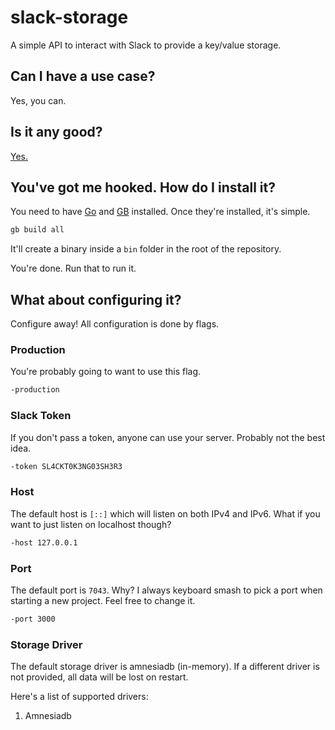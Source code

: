 # slack-storage

A simple API to interact with Slack to provide a key/value storage.

## Can I have a use case?

Yes, you can.

## Is it any good?

[Yes.](https://news.ycombinator.com/item?id=3067434)

## You've got me hooked. How do I install it?

You need to have [Go](https://golang.org/) and [GB](https://getgb.io/) installed. Once they're installed, it's simple.

```bash
gb build all
```

It'll create a binary inside a `bin` folder in the root of the repository.

You're done. Run that to run it.

## What about configuring it?

Configure away! All configuration is done by flags.

### Production

You're probably going to want to use this flag.

```bash
-production
```

### Slack Token

If you don't pass a token, anyone can use your server. Probably not the best idea.

```bash
-token SL4CKT0K3NG03SH3R3
```

### Host

The default host is `[::]` which will listen on both IPv4 and IPv6. What if you want to just listen on localhost though?

```bash
-host 127.0.0.1
```

### Port

The default port is `7043`. Why? I always keyboard smash to pick a port when starting a new project. Feel free to change it.

```bash
-port 3000
```

### Storage Driver

The default storage driver is amnesiadb (in-memory). If a different driver is not provided, all data will be lost on restart.

Here's a list of supported drivers:

1. Amnesiadb
